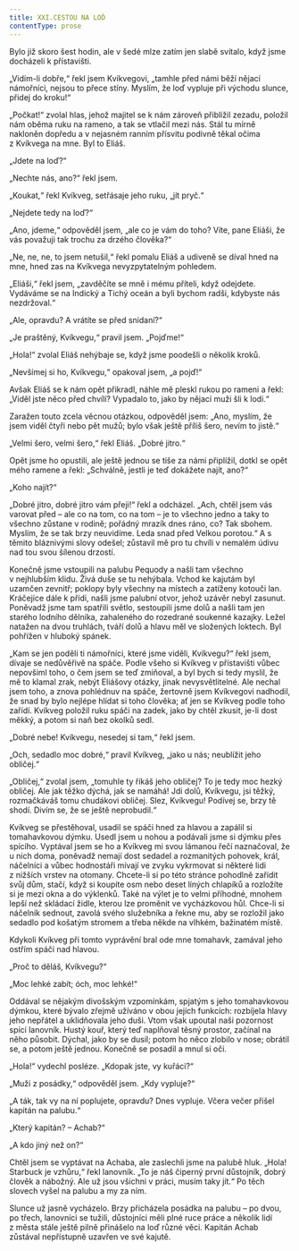 ```yaml
---
title: XXI.CESTOU NA LOĎ
contentType: prose
---
```


  

Bylo již skoro šest hodin, ale v šedé mlze zatím jen slabě svítalo, když jsme docházeli k přístavišti.

„Vidím-li dobře,“ řekl jsem Kvíkvegovi, „tamhle před námi běží nějací námořníci, nejsou to přece stíny. Myslím, že loď vypluje při východu slunce, přidej do kroku!“

„Počkat!“ zvolal hlas, jehož majitel se k nám zároveň přiblížil zezadu, položil nám oběma ruku na rameno, a tak se vtlačil mezi nás. Stál tu mírně nakloněn dopředu a v nejasném ranním přísvitu podivně těkal očima z Kvíkvega na mne. Byl to Eliáš.

„Jdete na loď?“

„Nechte nás, ano?“ řekl jsem.

„Koukat,“ řekl Kvíkveg, setřásaje jeho ruku, „jít pryč.“

„Nejdete tedy na loď?“

„Ano, jdeme,“ odpověděl jsem, „ale co je vám do toho? Víte, pane Eliáši, že vás považuji tak trochu za drzého člověka?“

„Ne, ne, ne, to jsem netušil,“ řekl pomalu Eliáš a udiveně se díval hned na mne, hned zas na Kvíkvega nevyzpytatelným pohledem.

„Eliáši,“ řekl jsem, „zavděčíte se mně i mému příteli, když odejdete. Vydáváme se na Indický a Tichý oceán a byli bychom radši, kdybyste nás nezdržoval.“

„Ale, opravdu? A vrátíte se před snídaní?“

„Je praštěný, Kvíkvegu,“ pravil jsem. „Pojďme!“

„Hola!“ zvolal Eliáš nehýbaje se, když jsme poodešli o několik kroků.

„Nevšímej si ho, Kvíkvegu,“ opakoval jsem, „a pojď!“

Avšak Eliáš se k nám opět přikradl, náhle mě pleskl rukou po rameni a řekl: „Viděl jste něco před chvílí? Vypadalo to, jako by nějací muži šli k lodi.“

Zaražen touto zcela věcnou otázkou, odpověděl jsem: „Ano, myslím, že jsem viděl čtyři nebo pět mužů; bylo však ještě příliš šero, nevím to jistě.“

„Velmi šero, velmi šero,“ řekl Eliáš. „Dobré jitro.“

Opět jsme ho opustili, ale ještě jednou se tiše za námi připlížil, dotkl se opět mého ramene a řekl: „Schválně, jestli je teď dokážete najít, ano?“

„Koho najít?“

„Dobré jitro, dobré jitro vám přeji!“ řekl a odcházel. „Ach, chtěl jsem vás varovat před – ale co na tom, co na tom – je to všechno jedno a taky to všechno zůstane v rodině; pořádný mrazík dnes ráno, co? Tak sbohem. Myslím, že se tak brzy neuvidíme. Leda snad před Velkou porotou.“ A s těmito bláznivými slovy odešel; zůstavil mě pro tu chvíli v nemalém údivu nad tou svou šílenou drzostí.

Konečně jsme vstoupili na palubu Pequody a našli tam všechno v nejhlubším klidu. Živá duše se tu nehýbala. Vchod ke kajutám byl uzamčen zevnitř; poklopy byly všechny na místech a zatíženy kotouči lan. Kráčejíce dále k přídi, našli jsme palubní otvor, jehož uzávěr nebyl zasunut. Poněvadž jsme tam spatřili světlo, sestoupili jsme dolů a našli tam jen starého lodního dělníka, zahaleného do rozedrané soukenné kazajky. Ležel natažen na dvou truhlách, tváří dolů a hlavu měl ve složených loktech. Byl pohřížen v hluboký spánek.

„Kam se jen poděli ti námořníci, které jsme viděli, Kvíkvegu?“ řekl jsem, dívaje se nedůvěřivě na spáče. Podle všeho si Kvíkveg v přístavišti vůbec nepovšiml toho, o čem jsem se teď zmiňoval, a byl bych si tedy myslil, že mě to klamal zrak, nebýt Eliášovy otázky, jinak nevysvětlitelné. Ale nechal jsem toho, a znova pohlédnuv na spáče, žertovně jsem Kvíkvegovi nadhodil, že snad by bylo nejlépe hlídat si toho člověka; ať jen se Kvíkveg podle toho zařídí. Kvíkveg položil ruku spáči na zadek, jako by chtěl zkusit, je-li dost měkký, a potom si naň bez okolků sedl.

„Dobré nebe! Kvíkvegu, nesedej si tam,“ řekl jsem.

„Och, sedadlo moc dobré,“ pravil Kvíkveg, „jako u nás; neublížit jeho obličej.“

„Obličej,“ zvolal jsem, „tomuhle ty říkáš jeho obličej? To je tedy moc hezký obličej. Ale jak těžko dýchá, jak se namáhá! Jdi dolů, Kvíkvegu, jsi těžký, rozmačkáváš tomu chudákovi obličej. Slez, Kvíkvegu! Podívej se, brzy tě shodí. Divím se, že se ještě neprobudil.“

Kvíkveg se přestěhoval, usadil se spáči hned za hlavou a zapálil si tomahavkovou dýmku. Usedl jsem u nohou a podávali jsme si dýmku přes spícího. Vyptával jsem se ho a Kvíkveg mi svou lámanou řečí naznačoval, že u nich doma, poněvadž nemají dost sedadel a rozmanitých pohovek, král, náčelníci a vůbec hodnostáři mívají ve zvyku vykrmovat si některé lidi z nižších vrstev na otomany. Chcete-li si po této stránce pohodlně zařídit svůj dům, stačí, když si koupíte osm nebo deset líných chlapíků a rozložíte si je mezi okna a do výklenků. Také na výlet je to velmi příhodné, mnohem lepší než skládací židle, kterou lze proměnit ve vycházkovou hůl. Chce-li si náčelník sednout, zavolá svého služebníka a řekne mu, aby se rozložil jako sedadlo pod košatým stromem a třeba někde na vlhkém, bažinatém místě.

Kdykoli Kvíkveg při tomto vyprávění bral ode mne tomahavk, zamával jeho ostřím spáči nad hlavou.

„Proč to děláš, Kvíkvegu?“

„Moc lehké zabít; óch, moc lehké!“

Oddával se nějakým divošským vzpomínkám, spjatým s jeho tomahavkovou dýmkou, které bývalo zřejmě užíváno v obou jejích funkcích: rozbíjela hlavy jeho nepřátel a uklidňovala jeho duši. Vtom však upoutal naši pozornost spící lanovník. Hustý kouř, který teď naplňoval těsný prostor, začínal na něho působit. Dýchal, jako by se dusil; potom ho něco zlobilo v nose; obrátil se, a potom ještě jednou. Konečně se posadil a mnul si oči.

„Hola!“ vydechl posléze. „Kdopak jste, vy kuřáci?“

„Muži z posádky,“ odpověděl jsem. „Kdy vypluje?“

„A ták, tak vy na ní poplujete, opravdu? Dnes vypluje. Včera večer přišel kapitán na palubu.“

„Který kapitán? – Achab?“

„A kdo jiný než on?“

Chtěl jsem se vyptávat na Achaba, ale zaslechli jsme na palubě hluk. „Hola! Starbuck je vzhůru,“ řekl lanovník. „To je náš čiperný první důstojník, dobrý člověk a nábožný. Ale už jsou všichni v práci, musím taky jít.“ Po těch slovech vyšel na palubu a my za ním.

Slunce už jasně vycházelo. Brzy přicházela posádka na palubu – po dvou, po třech, lanovníci se tužili, důstojníci měli plné ruce práce a několik lidí z města stále ještě pilně přinášelo na loď různé věci. Kapitán Achab zůstával nepřístupně uzavřen ve své kajutě.
